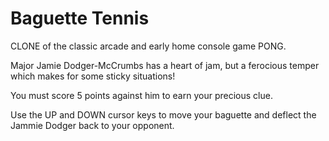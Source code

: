 Baguette Tennis
===============

CLONE of the classic arcade and early home console game PONG.

Major Jamie Dodger-McCrumbs has a heart of jam, but a ferocious temper which makes for some sticky situations! 

You must score 5 points against him to earn your precious clue.

Use the UP and DOWN cursor keys to move your baguette and deflect the Jammie Dodger back to your opponent.

